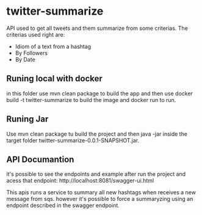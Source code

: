 # twitter-summarize

API used to get all tweets and them summarize from some criterias.
The criterias used right are:
- Idiom of a text from a hashtag
- By Followers
- By Date

## Runing local with docker

in this folder use mvn clean package to build the app and then use docker build -t twitter-summarize to build the image and docker run to run.

## Runing Jar

Use mvn clean package tu build the project and then java -jar inside the target folder twitter-summarize-0.0.1-SNAPSHOT.jar.

## API Documantion
it's possible to see the endpoints and example after run the project and acess that endpoint:
http://localhost:8081/swagger-ui.html

This apis runs a service to summary all new hashtags when receives a new message from sqs. however it's possible to force a summaryzing using an endpoint described in the swagger endpoint.
